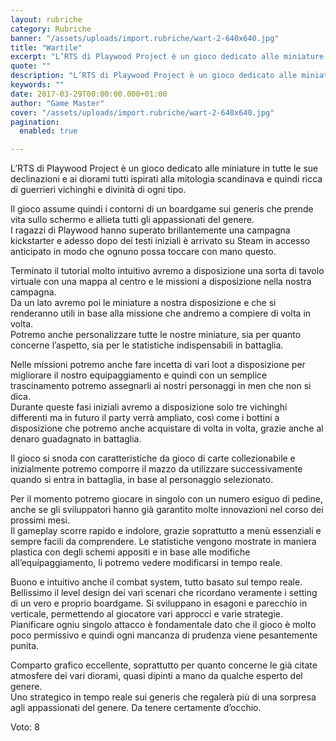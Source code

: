 ```yaml
---
layout: rubriche
category: Rubriche
banner: "/assets/uploads/import.rubriche/wart-2-640x640.jpg"
title: "Wartile"
excerpt: "L’RTS di Playwood Project è un gioco dedicato alle miniature in tutte le sue declinazioni e ai diorami tutti ispirati alla mitologia scandinava e quindi ricca di guerrieri vichinghi e divinità di ogni tipo. Il gioco assume quindi i contorni di un boardgame sui generis che prende vita sullo schermo e allieta tutti gli appassionati [&hellip"
quote: ""
description: "L’RTS di Playwood Project è un gioco dedicato alle miniature in tutte le sue declinazioni e ai diorami tutti ispirati alla mitologia scandinava e quindi ricca di guerrieri vichinghi e divinità di ogni tipo. Il gioco assume quindi i contorni di un boardgame sui generis che prende vita sullo schermo e allieta tutti gli appassionati [&hellip"
keywords: ""
date: 2017-03-29T00:00:00.000+01:00
author: "Game Master"
cover: "/assets/uploads/import.rubriche/wart-2-640x640.jpg"
pagination:
  enabled: true

---
```


  
L’RTS di Playwood Project è un gioco dedicato alle miniature in tutte le sue declinazioni e ai diorami tutti ispirati alla mitologia scandinava e quindi ricca di guerrieri vichinghi e divinità di ogni tipo.

Il gioco assume quindi i contorni di un boardgame sui generis che prende vita sullo schermo e allieta tutti gli appassionati del genere.  
I ragazzi di Playwood hanno superato brillantemente una campagna kickstarter e adesso dopo dei testi iniziali è arrivato su Steam in accesso anticipato in modo che ognuno possa toccare con mano questo.

Terminato il tutorial molto intuitivo avremo a disposizione una sorta di tavolo virtuale con una mappa al centro e le missioni a disposizione nella nostra campagna.  
Da un lato avremo poi le miniature a nostra disposizione e che si renderanno utili in base alla missione che andremo a compiere di volta in volta.  
Potremo anche personalizzare tutte le nostre miniature, sia per quanto concerne l’aspetto, sia per le statistiche indispensabili in battaglia.

Nelle missioni potremo anche fare incetta di vari loot a disposizione per migliorare il nostro equipaggiamento e quindi con un semplice trascinamento potremo assegnarli ai nostri personaggi in men che non si dica.  
Durante queste fasi iniziali avremo a disposizione solo tre vichinghi differenti ma in futuro il party verrà ampliato, così come i bottini a disposizione che potremo anche acquistare di volta in volta, grazie anche al denaro guadagnato in battaglia.

Il gioco si snoda con caratteristiche da gioco di carte collezionabile e inizialmente potremo comporre il mazzo da utilizzare successivamente quando si entra in battaglia, in base al personaggio selezionato.

Per il momento potremo giocare in singolo con un numero esiguo di pedine, anche se gli sviluppatori hanno già garantito molte innovazioni nel corso dei prossimi mesi.  
Il gameplay scorre rapido e indolore, grazie soprattutto a menù essenziali e sempre facili da comprendere. Le statistiche vengono mostrate in maniera plastica con degli schemi appositi e in base alle modifiche all’equipaggiamento, li potremo vedere modificarsi in tempo reale.

Buono e intuitivo anche il combat system, tutto basato sul tempo reale. Bellissimo il level design dei vari scenari che ricordano veramente i setting di un vero e proprio boardgame. Si sviluppano in esagoni e parecchio in verticale, permettendo al giocatore vari approcci e varie strategie. Pianificare ogniu singolo attacco è fondamentale dato che il gioco è molto poco permissivo e quindi ogni mancanza di prudenza viene pesantemente punita.

Comparto grafico eccellente, soprattutto per quanto concerne le già citate atmosfere dei vari diorami, quasi dipinti a mano da qualche esperto del genere.  
Uno strategico in tempo reale sui generis che regalerà più di una sorpresa agli appassionati del genere. Da tenere certamente d’occhio.

Voto: 8